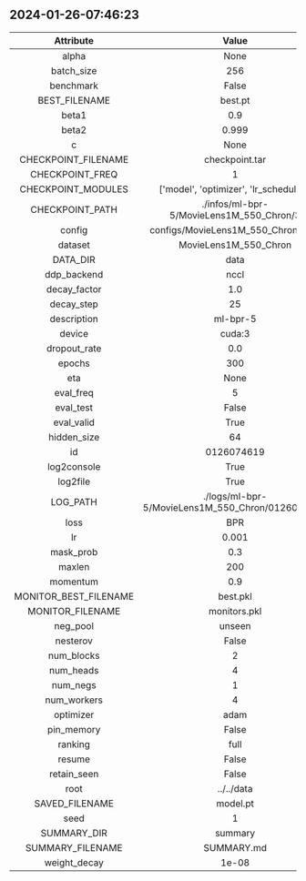 
## 2024-01-26-07:46:23 


|  Attribute   |   Value   |
| :-------------: | :-----------: |
|  alpha  |   None    |
|  batch_size  |   256    |
|  benchmark  |   False    |
|  BEST_FILENAME  |   best.pt    |
|  beta1  |   0.9    |
|  beta2  |   0.999    |
|  c  |   None    |
|  CHECKPOINT_FILENAME  |   checkpoint.tar    |
|  CHECKPOINT_FREQ  |   1    |
|  CHECKPOINT_MODULES  |   ['model', 'optimizer', 'lr_scheduler']    |
|  CHECKPOINT_PATH  |   ./infos/ml-bpr-5/MovieLens1M_550_Chron/3    |
|  config  |   configs/MovieLens1M_550_Chron.yaml    |
|  dataset  |   MovieLens1M_550_Chron    |
|  DATA_DIR  |   data    |
|  ddp_backend  |   nccl    |
|  decay_factor  |   1.0    |
|  decay_step  |   25    |
|  description  |   ml-bpr-5    |
|  device  |   cuda:3    |
|  dropout_rate  |   0.0    |
|  epochs  |   300    |
|  eta  |   None    |
|  eval_freq  |   5    |
|  eval_test  |   False    |
|  eval_valid  |   True    |
|  hidden_size  |   64    |
|  id  |   0126074619    |
|  log2console  |   True    |
|  log2file  |   True    |
|  LOG_PATH  |   ./logs/ml-bpr-5/MovieLens1M_550_Chron/0126074619    |
|  loss  |   BPR    |
|  lr  |   0.001    |
|  mask_prob  |   0.3    |
|  maxlen  |   200    |
|  momentum  |   0.9    |
|  MONITOR_BEST_FILENAME  |   best.pkl    |
|  MONITOR_FILENAME  |   monitors.pkl    |
|  neg_pool  |   unseen    |
|  nesterov  |   False    |
|  num_blocks  |   2    |
|  num_heads  |   4    |
|  num_negs  |   1    |
|  num_workers  |   4    |
|  optimizer  |   adam    |
|  pin_memory  |   False    |
|  ranking  |   full    |
|  resume  |   False    |
|  retain_seen  |   False    |
|  root  |   ../../data    |
|  SAVED_FILENAME  |   model.pt    |
|  seed  |   1    |
|  SUMMARY_DIR  |   summary    |
|  SUMMARY_FILENAME  |   SUMMARY.md    |
|  weight_decay  |   1e-08    |
